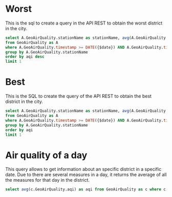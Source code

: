 # Worst

This is the sql to create a query in the API REST to obtain the worst district in the city.

```sql
select A.GeoAirQuality.stationName as stationName, avg(A.GeoAirQuality.aqi) as aqi 
from GeoAirQuality as A
where A.GeoAirQuality.timestamp >= DATE({$date}) AND A.GeoAirQuality.timestamp <= DATE({$date})
group by A.GeoAirQuality.stationName
order by aqi desc
limit 1
```

# Best

This is the SQL to create the query of the API REST to obtain the best district in the city.

```sql
select A.GeoAirQuality.stationName as stationName, avg(A.GeoAirQuality.aqi) as aqi
from GeoAirQuality as A
where A.GeoAirQuality.timestamp >= DATE({$date}) AND A.GeoAirQuality.timestamp <= DATE({$date})
group by A.GeoAirQuality.stationName
order by aqi
limit 1
```

# Air quality of a day

This query allows to get information about an specific district in a specific date.
Due to there are several measures in a day, it returns the average of all the measures for that day in the district.

```sql
select avg(c.GeoAirQuality.aqi) as aqi from GeoAirQuality as c where c.GeoAirQuality.timestamp >= DATE({$date}) AND c.GeoAirQuality.timestamp <= DATE({$date}) AND c.GeoAirQuality.stationName = {$stationName} group by GeoAirQuality.stationName
```
